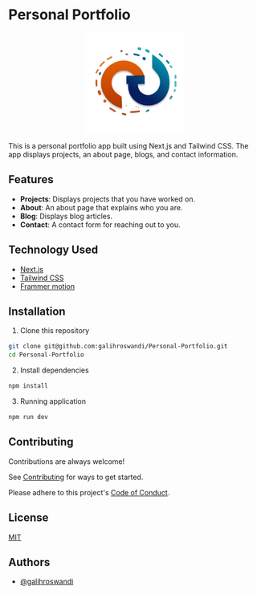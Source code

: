# Personal Portfolio

<p align="center">
  <img src="./public/logo.png" alt="Logo" width="200">
</p>

This is a personal portfolio app built using Next.js and Tailwind CSS. The app displays projects, an about page, blogs, and contact information.

## Features

- **Projects**: Displays projects that you have worked on.
- **About**: An about page that explains who you are.
- **Blog**: Displays blog articles.
- **Contact**: A contact form for reaching out to you.

## Technology Used

- [Next.js](https://nextjs.org/)
- [Tailwind CSS](https://tailwindcss.com/)
- [Frammer motion](https://www.framer.com/motion/)

## Installation

1. Clone this repository

```bash
git clone git@github.com:galihroswandi/Personal-Portfolio.git
cd Personal-Portfolio
```

2. Install dependencies

```bash
npm install
```

3. Running application

```bash
npm run dev
```

## Contributing

Contributions are always welcome!

See [Contributing](./CONTRIBUTING.md) for ways to get started.

Please adhere to this project's [Code of Conduct](./CODE_OF_CONDUCT.md).

## License

[MIT](https://choosealicense.com/licenses/mit/)

## Authors

- [@galihroswandi](https://www.github.com/galihroswandi)
